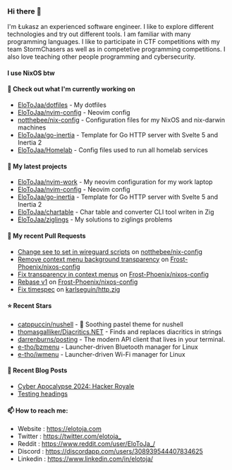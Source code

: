 ### Hi there 👋

I'm Łukasz an experienced software engineer. I like to explore different technologies and try out different tools. I am familiar with many programming languages. I like to participate in CTF competitions with my team StormChasers as well as in competetive programming competitions. I also love teaching other people programming and cybersecurity.

#### I use NixOS btw

#### 👷 Check out what I'm currently working on

- [EloToJaa/dotfiles](https://github.com/EloToJaa/dotfiles) - My dotfiles
- [EloToJaa/nvim-config](https://github.com/EloToJaa/nvim-config) - Neovim config
- [notthebee/nix-config](https://github.com/notthebee/nix-config) - Configuration files for my NixOS and nix-darwin machines
- [EloToJaa/go-inertia](https://github.com/EloToJaa/go-inertia) - Template for Go HTTP server with Svelte 5 and Inertia 2
- [EloToJaa/Homelab](https://github.com/EloToJaa/Homelab) - Config files used to run all homelab services

#### 🌱 My latest projects

- [EloToJaa/nvim-work](https://github.com/EloToJaa/nvim-work) - My neovim configuration for my work laptop
- [EloToJaa/nvim-config](https://github.com/EloToJaa/nvim-config) - Neovim config
- [EloToJaa/go-inertia](https://github.com/EloToJaa/go-inertia) - Template for Go HTTP server with Svelte 5 and Inertia 2
- [EloToJaa/chartable](https://github.com/EloToJaa/chartable) - Char table and converter CLI tool writen in Zig
- [EloToJaa/ziglings](https://github.com/EloToJaa/ziglings) - My solutions to ziglings problems

#### 🔨 My recent Pull Requests

- [Change see to set in wireguard scripts](https://github.com/notthebee/nix-config/pull/25) on [notthebee/nix-config](https://github.com/notthebee/nix-config)
- [Remove context menu background transparency](https://github.com/Frost-Phoenix/nixos-config/pull/51) on [Frost-Phoenix/nixos-config](https://github.com/Frost-Phoenix/nixos-config)
- [Fix transparency in context menus](https://github.com/Frost-Phoenix/nixos-config/pull/50) on [Frost-Phoenix/nixos-config](https://github.com/Frost-Phoenix/nixos-config)
- [Rebase v1](https://github.com/Frost-Phoenix/nixos-config/pull/36) on [Frost-Phoenix/nixos-config](https://github.com/Frost-Phoenix/nixos-config)
- [Fix timespec](https://github.com/karlseguin/http.zig/pull/63) on [karlseguin/http.zig](https://github.com/karlseguin/http.zig)

#### ⭐ Recent Stars

- [catppuccin/nushell](https://github.com/catppuccin/nushell) - 🐚 Soothing pastel theme for nushell
- [thomasgalliker/Diacritics.NET](https://github.com/thomasgalliker/Diacritics.NET) - Finds and replaces diacritics in strings
- [darrenburns/posting](https://github.com/darrenburns/posting) - The modern API client that lives in your terminal.
- [e-tho/bzmenu](https://github.com/e-tho/bzmenu) - Launcher-driven Bluetooth manager for Linux
- [e-tho/iwmenu](https://github.com/e-tho/iwmenu) - Launcher-driven Wi-Fi manager for Linux

#### 📰 Recent Blog Posts

- [Cyber Apocalypse 2024: Hacker Royale](https://elotoja.com/blog/cyber-apocalypse/)
- [Testing headings](https://elotoja.com/blog/headings/)

#### 📫 How to reach me:
  - Website   : <https://elotoja.com>
  - Twitter   : <https://twitter.com/elotoja_>
  - Reddit    : <https://www.reddit.com/user/EloToJa_/>
  - Discord   : <https://discordapp.com/users/308939544407834625>
  - Linkedin  : <https://www.linkedin.com/in/elotoja/>
